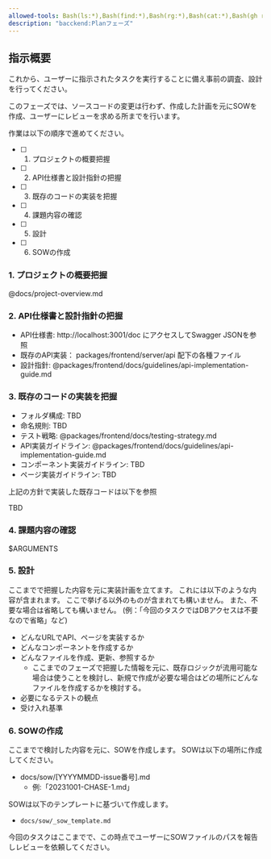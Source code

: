 ```yaml
---
allowed-tools: Bash(ls:*),Bash(find:*),Bash(rg:*),Bash(cat:*),Bash(gh run list:*),Bash(gh run view:*),Bash(gh pr list:*),Bash(gh pr view:*),Bash(gh repo view:*),Bash(gh api:*),Bash(pnpm lint),Bash(pnpm format),Bash(pnpm test),Bash(pnpm --filter frontend lint),Bash(pnpm --filter frontend test),Bash(pnpm --filter frontend format),Bash(pnpm --filter frontend test src/*),mcp__context7__resolve-library-id,mcp__context7__get-library-docs,mcp__plane__get_projects,mcp__deepwiki__ask_question,mcp__plane__get_issue_using_readable_identifier,mcp__github__get_pull_request_comments,mcp__github__get_pull_request,WebFetch(domain:localhost),WebFetch(domain:github.com),Read(packages/frontend/**),Read(docs/**),Read(docs/**)
description: "bacckend:Planフェーズ"
---
```


## 指示概要

これから、ユーザーに指示されたタスクを実行することに備え事前の調査、設計を行ってください。

このフェーズでは、ソースコードの変更は行わず、作成した計画を元にSOWを作成、ユーザーにレビューを求める所までを行います。

作業は以下の順序で進めてください。

- [ ] 1. プロジェクトの概要把握
- [ ] 2. API仕様書と設計指針の把握
- [ ] 3. 既存のコードの実装を把握
- [ ] 4. 課題内容の確認
- [ ] 5. 設計
- [ ] 6. SOWの作成

### 1. プロジェクトの概要把握

@docs/project-overview.md

### 2. API仕様書と設計指針の把握

- API仕様書: http://localhost:3001/doc にアクセスしてSwagger JSONを参照
- 既存のAPI実装： packages/frontend/server/api 配下の各種ファイル
- 設計指針: @packages/frontend/docs/guidelines/api-implementation-guide.md

### 3. 既存のコードの実装を把握

- フォルダ構成: TBD
- 命名規則: TBD
- テスト戦略: @packages/frontend/docs/testing-strategy.md
- API実装ガイドライン: @packages/frontend/docs/guidelines/api-implementation-guide.md
- コンポーネント実装ガイドライン: TBD
- ページ実装ガイドライン: TBD

上記の方針で実装した既存コードは以下を参照

TBD

### 4. 課題内容の確認

<issue>
$ARGUMENTS
</issue>

### 5. 設計

ここまでで把握した内容を元に実装計画を立てます。
これには以下のような内容が含まれます。
ここで挙げる以外のものが含まれても構いません。
また、不要な場合は省略しても構いません。
(例：「今回のタスクではDBアクセスは不要なので省略」など)

- どんなURLでAPI、ページを実装するか
- どんなコンポーネントを作成するか
- どんなファイルを作成、更新、参照するか
  - ここまでのフェーズで把握した情報を元に、既存ロジックが流用可能な場合は使うことを検討し、新規で作成が必要な場合はどの場所にどんなファイルを作成するかを検討する。
- 必要になるテストの観点
- 受け入れ基準

### 6. SOWの作成

ここまでで検討した内容を元に、SOWを作成します。
SOWは以下の場所に作成してください。

- docs/sow/[YYYYMMDD-issue番号].md
  - 例:「20231001-CHASE-1.md」

SOWは以下のテンプレートに基づいて作成します。

- `docs/sow/_sow_template.md`

今回のタスクはここまでで、この時点でユーザーにSOWファイルのパスを報告しレビューを依頼してください。
